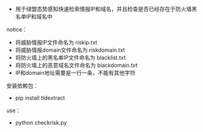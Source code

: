 * 用于绿盟态势感知快速检索情报IP和域名，并且检查是否已经存在于防火墙黑名单IP和域名中  
  
notice：  
* 将威胁情报IP文件命名为 riskip.txt  
* 将威胁情报domain文件命名为 riskdomain.txt  
* 将防火墙上的黑名单IP文件命名为 blacklist.txt  
* 将防火墙上的恶意域名文件命名为 blackdomain.txt  
* IP和domain地址需要是一行一条，不能有其他字符  

安装依赖包：
* pip install tldextract  
  
use：  
* python checkrisk.py  
